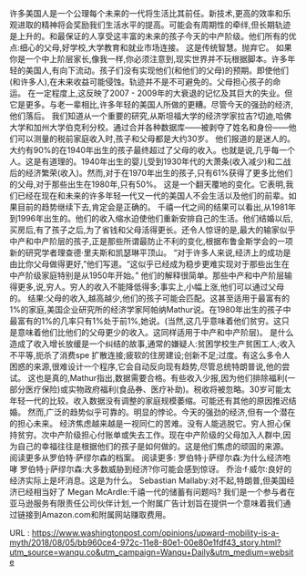 许多美国人是一个公理每个未来的一代将生活比其前任。新技术,更高的效率和乐观进取的精神将会奖励我们生活水平的提高。可能会有周期性的牵绊,但长期轨迹是上升的。和最保证的人享受这丰富的未来的孩子今天的中产阶级。他们所有的优点:细心的父母,好学校,大学教育和就业市场连接。 
 这是传统智慧。抛弃它。 
 如果你是一个中上阶层家长,像我一样,你必须注意到,现实世界并不玩根据脚本。许多年轻的美国人,有向下流动。孩子们没有实现他们(和他们的父母)的预期。即使他们(和许多人),在未来收益可能侵蚀。轨迹并不是不可避免的。父母担心孩子的命运。 
 在一定程度上,这反映了2007 - 2009年的大衰退的记忆及其巨大的失业。但它是更多。与老一辈相比,许多年轻的美国人所做的更糟。尽管今天的强劲的经济,他们落后。 
 我们知道从一个重要的研究,从斯坦福大学的经济学家拉吉?切迪,哈佛大学和加州大学伯克利分校。通过合并各种数据库——被剥夺了姓名和身份——他们可以测量的税前家庭收入时,孩子和父母都是大约30岁。 
 他们报道的是迷人的。大约有90%的在1940年出生的孩子最终超过了父母的收入。也就是说,几乎每一个人。这是有道理的。1940年出生的婴儿受到1930年代的大萧条(收入减少)和二战后的经济繁荣(收入)。然而,对于在1970年出生的孩子,只有61%获得了更多比他们的父母,对于那些出生在1980年,只有50%。 
 这是一个翻天覆地的变化。它表明,我们已经在现在和未来的许多年轻一代又一代的美国人不会生活以及他们的前辈。如果目前的趋势继续下去,肯定会是正确的。 
 千禧一代之间的结果可以看出,从1981年到1996年出生的。他们的收入缩水迫使他们重新安排自己的生活。他们结婚以后,买房后,有了孩子之后,为了省钱和父母活得更长。还令人惊讶的是,最大的输家似乎中产和中产阶层的孩子,正是那些所谓最防止不利的变化,根据布鲁金斯学会的一项新的研究学者理查德·里夫斯和凯瑟琳平顶山。 
 “对于许多人来说,经济上的成功是由比你父母做得更好,”他们写道。“这似乎已经成为稳步更难实现对于那些出生在中产阶级家庭特别是从1950年开始。” 
 他们的解释很简单。那些中产和中产阶层输得更多,说,穷人。穷人的收入不能降低得多;事实上,小幅上涨,他们可以通过父母的。 
 结果:父母的收入,越高越少,他们的孩子可能会匹配。这甚至适用于最富有的1%的家庭,美国企业研究所的经济学家阿帕纳Mathur说。在1980年出生的孩子中最富有的1%的几率只有1%处于前1%,她说。(当然,这几乎意味着他们贫穷。这只是意味着他们比他们的父母更少的收入。这同样适用于中产和中产阶层)。 
 是什么造成了收入增长放缓是一个纠结的故事,通常的嫌疑人:贫困学校生产贫困工人;收入不平等,扼杀了消费spe 
 扩散连接;疲软的住房建设;创新不足;过度。有这么多令人困惑的来源,很难设计一个程序,它会自动反向现有趋势,尽管总统特朗普说,他的尝试。 
 这也是真的,Mathur指出,数据需要合格。有些收入少报,因为他们排除福利(一部分医疗保险)或实物政府福利(食品券、医疗补助)。税收将被忽略。30岁可能太年轻一代的比较。收入数据没有调整的家庭规模萎缩。可能还有其他的原因推迟结婚。 
 然而,广泛的趋势似乎可靠的。明显的悖论。今天的强劲的经济,但有一个潜在的担心未来。 
 经济焦虑越来越是一视同仁的苦难。没有人能逃脱它。穷人担心保持贫穷。次中产阶级担心付账单或失去工作。现在中产阶级的父母加入人群中,因为自己的幸福往往是根据他们的孩子是如何做的。这是他们焦虑的顽固的来源。 
 阅读更多从罗伯特·萨缪尔森的档案。 
 阅读更多: 
 罗伯特·j·萨缪尔森:为什么经济咆哮 
 罗伯特·j·萨缪尔森:大多数威胁到经济?你可能会感到惊讶。 
 乔治·f·威尔:良好的经济实际上是坏消息。这是为什么。 
 Sebastian Mallaby:对不起,特朗普,但美国经济已经相当好了 
 Megan McArdle:千禧一代的储蓄有问题吗? 
 我们是一个参与者在亚马逊服务有限责任公司伙伴计划,一个附属广告计划旨在提供一个意味着我们通过链接到Amazon.com和附属网站赚取费用。 
  
   
  URL : https://www.washingtonpost.com/opinions/upward-mobility-is-a-myth/2018/08/05/bb960ce4-972c-11e8-80e1-00e80e1fdf43_story.html?utm_source=wanqu.co&utm_campaign=Wanqu+Daily&utm_medium=website